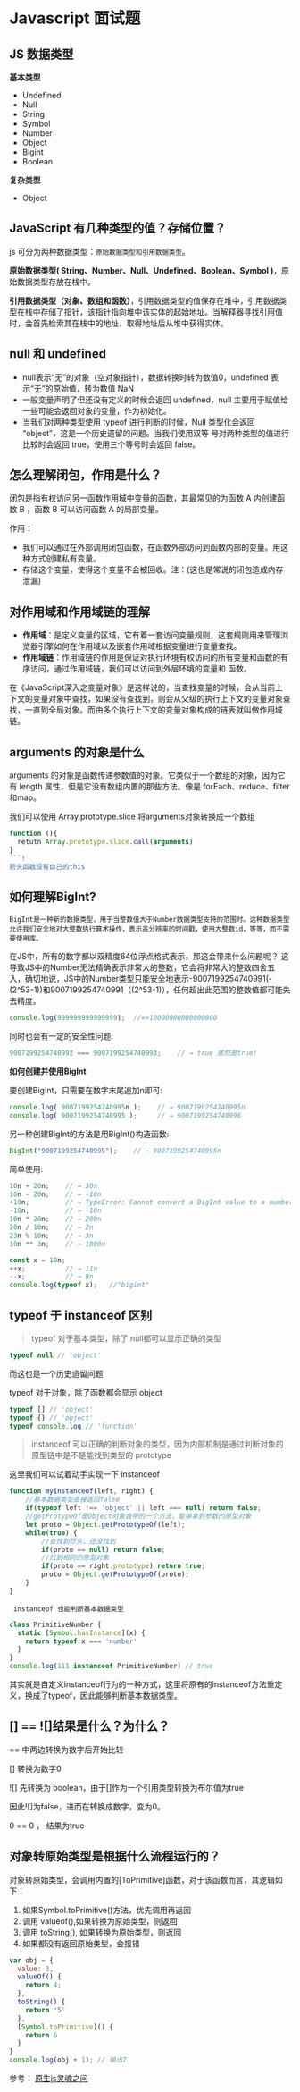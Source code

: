 <!--
 * @Author: your name
 * @Date: 2020-04-04 20:00:38
 * @LastEditTime: 2020-06-29 21:06:14
 * @LastEditors: Please set LastEditors
 * @Description: In User Settings Edit
 * @FilePath: \vuepress-blog\docs\blog\Javascript-Library\Javascript 面试题.md
--> 
# Javascript 面试题

## JS 数据类型
**基本类型**
- Undefined
- Null
- String
- Symbol
- Number
- Object
- Bigint
- Boolean

**复杂类型**
- Object
## JavaScript 有几种类型的值？存储位置？

 js 可分为两种数据类型：```原始数据类型和引用数据类型```。

 **原始数据类型( String、Number、Null、Undefined、Boolean、Symbol )**，原始数据类型存放在栈中。

**引用数据类型（对象、数组和函数）**，引用数据类型的值保存在堆中，引用数据类型在栈中存储了指针，该指针指向堆中该实体的起始地址。当解释器寻找引用值时，会首先检索其在栈中的地址，取得地址后从堆中获得实体。

## null 和 undefined
- null表示“无”的对象（空对象指针），数据转换时转为数值0，undefined 表示“无”的原始值，转为数值 NaN
- 一般变量声明了但还没有定义的时候会返回 undefined，null 主要用于赋值给一些可能会返回对象的变量，作为初始化。
- 当我们对两种类型使用 typeof 进行判断的时候，Null 类型化会返回 “object”，这是一个历史遗留的问题。当我们使用双等 号对两种类型的值进行比较时会返回 true，使用三个等号时会返回 false。




## 怎么理解闭包，作用是什么？

闭包是指有权访问另一函数作用域中变量的函数，其最常见的为函数 A 内创建函数 B ，函数 B 可以访问函数 A 的局部变量。

作用：
- 我们可以通过在外部调用闭包函数，在函数外部访问到函数内部的变量。用这种方式创建私有变量。
- 存储这个变量，使得这个变量不会被回收。注：(这也是常说的闭包造成内存泄漏)
## 对作用域和作用域链的理解
- **作用域**：是定义变量的区域，它有着一套访问变量规则，这套规则用来管理浏览器引擎如何在作用域以及嵌套作用域根据变量进行变量查找。
- **作用域链**：作用域链的作用是保证对执行环境有权访问的所有变量和函数的有序访问，通过作用域链，我们可以访问到外层环境的变量和 函数。

在《JavaScript深入之变量对象》是这样说的，当查找变量的时候，会从当前上下文的变量对象中查找，如果没有查找到，则会从父级的执行上下文的变量对象查找，一直到全局对象。而由多个执行上下文的变量对象构成的链表就叫做作用域链。

## arguments 的对象是什么
arguments 的对象是函数传递参数值的对象。它类似于一个数组的对象，因为它有 length 属性，但是它没有数组内置的那些方法。像是 forEach、reduce、filter和map。

我们可以使用 Array.prototype.slice 将arguments对象转换成一个数组
```js
function (){
  retutn Array.prototype.slice.call(arguments)
}
```!
箭头函数没有自己的this
```
## 如何理解BigInt?
```!
BigInt是一种新的数据类型，用于当整数值大于Number数据类型支持的范围时。这种数据类型允许我们安全地对大整数执行算术操作，表示高分辨率的时间戳，使用大整数id，等等，而不需要使用库。
```
在JS中，所有的数字都以双精度64位浮点格式表示，那这会带来什么问题呢？
这导致JS中的Number无法精确表示非常大的整数，它会将非常大的整数四舍五入，确切地说，JS中的Number类型只能安全地表示-9007199254740991(-(2^53-1))和9007199254740991（(2^53-1)），任何超出此范围的整数值都可能失去精度。
```js
console.log(999999999999999);  //=>10000000000000000
```
同时也会有一定的安全性问题:
```js
9007199254740992 === 9007199254740993;    // → true 居然是true!
```
**如何创建并使用BigInt**

要创建BigInt，只需要在数字末尾追加n即可:
```js
console.log( 9007199254740995n );    // → 9007199254740995n	
console.log( 9007199254740995 );     // → 9007199254740996
```
另一种创建BigInt的方法是用BigInt()构造函数:
```js
BigInt("9007199254740995");    // → 9007199254740995n
```
简单使用:
```js
10n + 20n;    // → 30n	
10n - 20n;    // → -10n	
+10n;         // → TypeError: Cannot convert a BigInt value to a number	
-10n;         // → -10n	
10n * 20n;    // → 200n	
20n / 10n;    // → 2n	
23n % 10n;    // → 3n	
10n ** 3n;    // → 1000n	

const x = 10n;	
++x;          // → 11n	
--x;          // → 9n
console.log(typeof x);   //"bigint"
```
## typeof 于 instanceof 区别

>typeof 对于基本类型，除了 null都可以显示正确的类型
```js
typeof null // 'object'
```
而这也是一个历史遗留问题

typeof 对于对象，除了函数都会显示 object
```js
typeof [] // 'object'
typeof {} // 'object'
typeof console.log // 'function'
```
>instanceof 可以正确的判断对象的类型，因为内部机制是通过判断对象的原型链中是不是能找到类型的 prototype

这里我们可以试着动手实现一下 instanceof
```js
function myInstanceof(left, right) {
    //基本数据类型直接返回false
    if(typeof left !== 'object' || left === null) return false;
    //getProtypeOf是Object对象自带的一个方法，能够拿到参数的原型对象
    let proto = Object.getPrototypeOf(left);
    while(true) {
        //查找到尽头，还没找到
        if(proto == null) return false;
        //找到相同的原型对象
        if(proto == right.prototype) return true;
        proto = Object.getPrototypeOf(proto);
    }
}

```
```!
 instanceof 也能判断基本数据类型
```
```js
class PrimitiveNumber {
  static [Symbol.hasInstance](x) {
    return typeof x === 'number'
  }
}
console.log(111 instanceof PrimitiveNumber) // true
```
其实就是自定义instanceof行为的一种方式，这里将原有的instanceof方法重定义，换成了typeof，因此能够判断基本数据类型。

## [] == ![]结果是什么？为什么？

== 中两边转换为数字后开始比较

[] 转换为数字0

![] 先转换为 boolean，由于[]作为一个引用类型转换为布尔值为true

因此![]为false，进而在转换成数字，变为0。

0 == 0 ， 结果为true

## 对象转原始类型是根据什么流程运行的？
对象转原始类型，会调用内置的[ToPrimitive]函数，对于该函数而言，其逻辑如下：
1. 如果Symbol.toPrimitive()方法，优先调用再返回
2. 调用 valueof(),如果转换为原始类型，则返回
3. 调用 toString(), 如果转换为原始类型，则返回
4. 如果都没有返回原始类型，会报错
```js
var obj = {
  value: 3,
  valueOf() {
    return 4;
  },
  toString() {
    return '5'
  },
  [Symbol.toPrimitive]() {
    return 6
  }
}
console.log(obj + 1); // 输出7
```
参考：
[原生js灵魂之问](https://juejin.im/post/5dac5d82e51d45249850cd20#heading-12)
<Vssue/>
